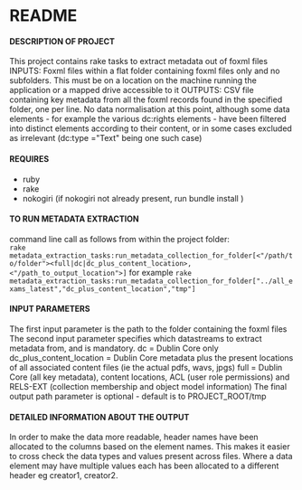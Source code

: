 # README

#### DESCRIPTION OF PROJECT
This project contains  rake tasks to extract metadata out of foxml files
INPUTS: Foxml files within a flat folder containing foxml files only and no subfolders. This must be on a location on the machine running the application or a mapped drive accessible to it
OUTPUTS: CSV file containing key metadata from all the foxml records found in the specified folder, one per line. No data normalisation at this point, although some data elements - for example the various dc:rights elements - have been filtered into  distinct elements according to their content, or in some cases excluded as irrelevant (dc:type ="Text" being one such case)

#### REQUIRES
* ruby
* rake
* nokogiri (if nokogiri not already present, run bundle install )

#### TO RUN METADATA EXTRACTION
command line call as follows from within the project folder:  
```rake metadata_extraction_tasks:run_metadata_collection_for_folder[<"/path/to/folder"><full|dc|dc_plus_content_location>,<"/path_to_output_location">]```
for example
`rake metadata_extraction_tasks:run_metadata_collection_for_folder["../all_exams_latest","dc_plus_content_location","tmp"]`

#### INPUT PARAMETERS
The first input parameter is the path to the folder containing the foxml files
The second input parameter specifies which  datastreams to extract metadata from, and is mandatory.
  dc = Dublin Core only
  dc_plus_content_location = Dublin Core metadata plus the present locations of all associated content files (ie the actual pdfs, wavs, jpgs)
  full =  Dublin Core (all key metadata), content locations,  ACL (user role permissions) and RELS-EXT (collection membership and object model information)
The final output path parameter is optional - default is to PROJECT_ROOT/tmp

#### DETAILED INFORMATION  ABOUT THE OUTPUT
In order to make the data more readable, header names have been allocated to the columns
based on the element names. This makes it easier to cross check the data types and values present across files. Where a data element may have multiple values each has been allocated to a different header eg creator1, creator2.
